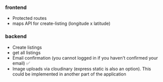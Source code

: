 ### frontend 
* Protected routes 
* maps API for create-listing (longitude x latitude)



### backend 
* Create listings 
* get all listings 
* Email confirmation (you cannot logged in if you haven't confirmed your email) ✅
* Image uploads via cloudinary (express static is also an option). This could be implemented in another part of the application
